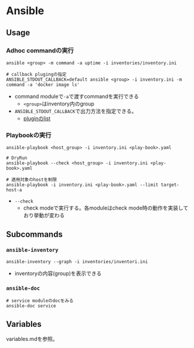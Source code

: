 # Ansible

## Usage

### Adhoc commandの実行

```shell
ansible <group> -m command -a uptime -i inventories/inventory.ini

# callback plugingの指定
ANSIBLE_STDOUT_CALLBACK=default ansible <group> -i inventory.ini -m command -a 'docker image ls'
```

* command moduleで`-a`で渡すcommandを実行できる
  * `<group>`はinventory内のgroup
* `ANSIBLE_STDOUT_CALLBACK`で出力方法を指定できる。
  * [pluginのlist](https://docs.ansible.com/ansible/2.6/plugins/callback.html#plugin-list)

### Playbookの実行

```shell
ansible-playbook <host_group> -i inventory.ini <play-book>.yaml

# DryRun
ansible-playbook --check <host_group> -i inventory.ini <play-book>.yaml

# 適用対象のhostを制限
ansible-playbook -i inventory.ini <play-book>.yaml --limit target-host-a
```

* `--check`
  * check modeで実行する。各moduleはcheck mode時の動作を実装しており挙動が変わる


## Subcommands

### `ansible-inventory`

```shell
ansible-inventory --graph -i inventories/inventori.ini
```

* inventoryの内容(group)を表示できる

### `ansible-doc`

```shell
# service moduleのdocをみる
ansible-doc service
```

## Variables

variables.mdを参照。
